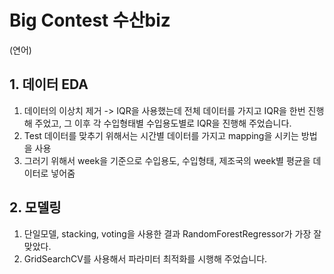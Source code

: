 # Big Contest 수산biz

(연어)
## 1. 데이터 EDA
1. 데이터의 이상치 제거 -> IQR을 사용했는데 전체 데이터를 가지고 IQR을 한번 진행해 주었고, 그 이후 각 수입형태별 수입용도별로 IQR을 진행해 주었습니다.
2. Test 데이터를 맞추기 위해서는 시간별 데이터를 가지고 mapping을 시키는 방법을 사용
3. 그러기 위해서 week을 기준으로 수입용도, 수입형태, 제조국의 week별 평균을 데이터로 넣어줌

## 2. 모델링
1. 단일모델, stacking, voting을 사용한 결과 RandomForestRegressor가 가장 잘 맞았다.
2. GridSearchCV를 사용해서 파라미터 최적화를 시행해 주었습니다.
